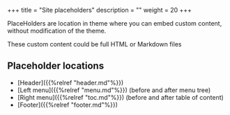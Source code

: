 +++
title = "Site placeholders"
description = ""
weight = 20
+++

PlaceHolders are location in theme where you can embed custom content, without modification of the theme.

These custom content could be full HTML or Markdown files

## Placeholder locations
* [Header]({{%relref "header.md"%}})
* [Left menu]({{%relref "menu.md"%}}) (before and after menu tree)
* [Right menu]({{%relref "toc.md"%}}) (before and after table of content)
* [Footer]({{%relref "footer.md"%}})
